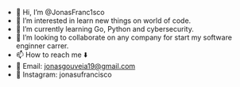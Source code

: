 - 👋 Hi, I’m @JonasFranc1sco
- 👀 I’m interested in learn new things on world of code.
- 🌱 I’m currently learning Go, Python and cybersecurity.
- 💞️ I’m looking to collaborate on any company for start my software enginner carrer.
- 📫 How to reach me ⬇️
- 📩 Email: jonasgouveia19@gmail.com
- 📲 Instagram: jonasufrancisco

